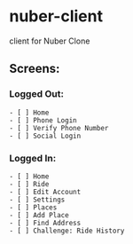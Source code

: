 # nuber-client

client for Nuber Clone

## Screens:

### Logged Out:

    - [ ] Home
    - [ ] Phone Login
    - [ ] Verify Phone Number
    - [ ] Social Login

### Logged In:

    - [ ] Home
    - [ ] Ride
    - [ ] Edit Account
    - [ ] Settings
    - [ ] Places
    - [ ] Add Place
    - [ ] Find Address
    - [ ] Challenge: Ride History